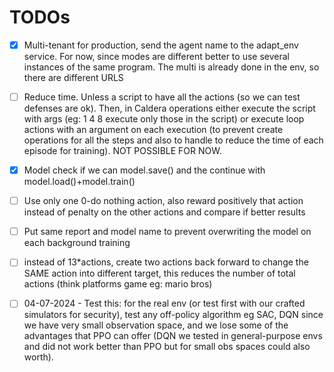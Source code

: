 # TODOs

- [x] Multi-tenant for production, send the agent name to the adapt_env service. For now, since modes are different better to use several instances of the same program. The multi is already done in the env, so there are different URLS
- [ ] Reduce time. Unless a script to have all the actions (so we can test defenses are ok). Then, in Caldera operations either execute the script with args (eg: 1 4 8 execute only those in the script) or execute loop actions with an argument on each execution (to prevent create operations for all the steps and also to handle to reduce the time of each episode for training). NOT POSSIBLE FOR NOW.

- [x] Model check if we can model.save() and the continue with model.load()+model.train() 
- [ ] Use only one 0-do nothing action, also reward positively that action instead of penalty on the other actions and compare if better results
- [ ] Put same report and model name to prevent overwriting the model on each background training
- [ ] instead of 13*actions, create two actions back forward to change the SAME action into different target, this reduces the number of total actions (think platforms game eg: mario bros)
- [ ] 04-07-2024 - Test this: for the real env (or test first with our crafted simulators for security), test any off-policy algorithm eg SAC, DQN since we have very small observation space, and we lose some of the advantages that PPO can offer (DQN we tested in general-purpose envs and did not work better than PPO but for small obs spaces could also worth).